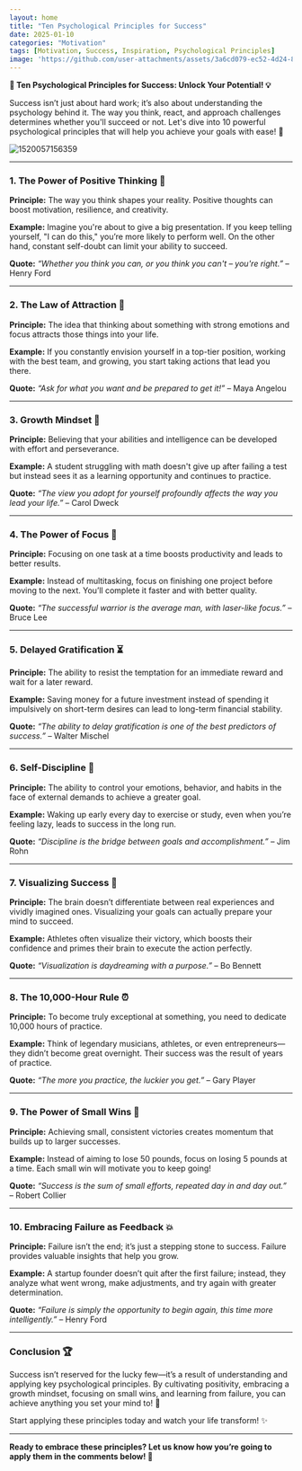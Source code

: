 ```yaml
---
layout: home
title: "Ten Psychological Principles for Success"
date: 2025-01-10
categories: "Motivation"
tags: [Motivation, Success, Inspiration, Psychological Principles]
image: 'https://github.com/user-attachments/assets/3a6cd079-ec52-4d24-867d-11e226079f1d'
---
```


**🌟 Ten Psychological Principles for Success: Unlock Your Potential! 💡**

Success isn’t just about hard work; it’s also about understanding the psychology behind it. The way you think, react, and approach challenges determines whether you'll succeed or not. Let's dive into 10 powerful psychological principles that will help you achieve your goals with ease! 🚀

![1520057156359](https://github.com/user-attachments/assets/3a6cd079-ec52-4d24-867d-11e226079f1d)

---

### 1. **The Power of Positive Thinking 🌈**

**Principle:** The way you think shapes your reality. Positive thoughts can boost motivation, resilience, and creativity.

**Example:** Imagine you're about to give a big presentation. If you keep telling yourself, "I can do this," you’re more likely to perform well. On the other hand, constant self-doubt can limit your ability to succeed.

**Quote:** *“Whether you think you can, or you think you can't – you're right.”* – Henry Ford

---

### 2. **The Law of Attraction 🌟**

**Principle:** The idea that thinking about something with strong emotions and focus attracts those things into your life.

**Example:** If you constantly envision yourself in a top-tier position, working with the best team, and growing, you start taking actions that lead you there. 

**Quote:** *“Ask for what you want and be prepared to get it!”* – Maya Angelou

---

### 3. **Growth Mindset 🌱**

**Principle:** Believing that your abilities and intelligence can be developed with effort and perseverance.

**Example:** A student struggling with math doesn't give up after failing a test but instead sees it as a learning opportunity and continues to practice.

**Quote:** *“The view you adopt for yourself profoundly affects the way you lead your life.”* – Carol Dweck

---

### 4. **The Power of Focus 🎯**

**Principle:** Focusing on one task at a time boosts productivity and leads to better results.

**Example:** Instead of multitasking, focus on finishing one project before moving to the next. You’ll complete it faster and with better quality.

**Quote:** *“The successful warrior is the average man, with laser-like focus.”* – Bruce Lee

---

### 5. **Delayed Gratification ⏳**

**Principle:** The ability to resist the temptation for an immediate reward and wait for a later reward.

**Example:** Saving money for a future investment instead of spending it impulsively on short-term desires can lead to long-term financial stability.

**Quote:** *“The ability to delay gratification is one of the best predictors of success.”* – Walter Mischel

---

### 6. **Self-Discipline 💪**

**Principle:** The ability to control your emotions, behavior, and habits in the face of external demands to achieve a greater goal.

**Example:** Waking up early every day to exercise or study, even when you’re feeling lazy, leads to success in the long run.

**Quote:** *“Discipline is the bridge between goals and accomplishment.”* – Jim Rohn

---

### 7. **Visualizing Success 👀**

**Principle:** The brain doesn’t differentiate between real experiences and vividly imagined ones. Visualizing your goals can actually prepare your mind to succeed.

**Example:** Athletes often visualize their victory, which boosts their confidence and primes their brain to execute the action perfectly.

**Quote:** *“Visualization is daydreaming with a purpose.”* – Bo Bennett

---

### 8. **The 10,000-Hour Rule ⏰**

**Principle:** To become truly exceptional at something, you need to dedicate 10,000 hours of practice.

**Example:** Think of legendary musicians, athletes, or even entrepreneurs—they didn’t become great overnight. Their success was the result of years of practice.

**Quote:** *“The more you practice, the luckier you get.”* – Gary Player

---

### 9. **The Power of Small Wins 🏅**

**Principle:** Achieving small, consistent victories creates momentum that builds up to larger successes.

**Example:** Instead of aiming to lose 50 pounds, focus on losing 5 pounds at a time. Each small win will motivate you to keep going!

**Quote:** *“Success is the sum of small efforts, repeated day in and day out.”* – Robert Collier

---

### 10. **Embracing Failure as Feedback 💥**

**Principle:** Failure isn’t the end; it’s just a stepping stone to success. Failure provides valuable insights that help you grow.

**Example:** A startup founder doesn’t quit after the first failure; instead, they analyze what went wrong, make adjustments, and try again with greater determination.

**Quote:** *“Failure is simply the opportunity to begin again, this time more intelligently.”* – Henry Ford

---

### Conclusion 🏆

Success isn’t reserved for the lucky few—it’s a result of understanding and applying key psychological principles. By cultivating positivity, embracing a growth mindset, focusing on small wins, and learning from failure, you can achieve anything you set your mind to! 🌠

Start applying these principles today and watch your life transform! ✨

---

**Ready to embrace these principles? Let us know how you’re going to apply them in the comments below! 🌟**
